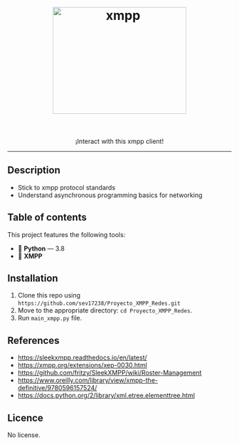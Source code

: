 <h1 align="center">
<br>
  <a href="https://xmpp.org/"><img src="https://upload.wikimedia.org/wikipedia/commons/thumb/9/95/XMPP_logo.svg/480px-XMPP_logo.svg.png" alt="xmpp" width="300" height="240" ></a>
<br>
<br>
</h1>

<p align="center">¡Interact with this xmpp client!</p>


<hr />

## Description
 - Stick to xmpp protocol standards
 - Understand asynchronous programming basics for networking

## Table of contents
This project features the following tools:

- :snake: **Python** — 3.8
- :speech_balloon: **XMPP**

## Installation
1. Clone this repo using `https://github.com/sev17238/Proyecto_XMPP_Redes.git`
2. Move to the appropriate directory: `cd Proyecto_XMPP_Redes`.<br />
3. Run `main_xmpp.py` file. <br />

## References
 - https://sleekxmpp.readthedocs.io/en/latest/
 - https://xmpp.org/extensions/xep-0030.html
 - https://github.com/fritzy/SleekXMPP/wiki/Roster-Management
 - https://www.oreilly.com/library/view/xmpp-the-definitive/9780596157524/
 - https://docs.python.org/2/library/xml.etree.elementtree.html

## Licence
No license.
